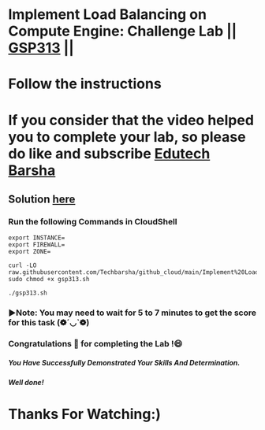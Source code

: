 # Implement Load Balancing on Compute Engine: Challenge Lab || [GSP313](https://www.cloudskillsboost.google/focuses/10258?parent=catalog) ||
# Follow the instructions

# If you consider that the video helped you to complete your lab, so please do like and subscribe [Edutech Barsha](https://www.youtube.com/@edutechbarsha)
## Solution [here](https://youtu.be/B_yaZVAnMSA)

### Run the following Commands in CloudShell
```
export INSTANCE=
export FIREWALL=
export ZONE=
```
```
curl -LO raw.githubusercontent.com/Techbarsha/github_cloud/main/Implement%20Load%20Balancing%20on%20Compute%20Engine%3A%20Challenge%20Lab/gsp313.sh
sudo chmod +x gsp313.sh

./gsp313.sh
```
### ▶️Note: You may need to wait for 5 to 7 minutes to get the score for this task (❁´◡`❁)

### Congratulations 🎉 for completing the Lab !😄

##### *You Have Successfully Demonstrated Your Skills And Determination.*

#### *Well done!*

# Thanks For Watching:)
